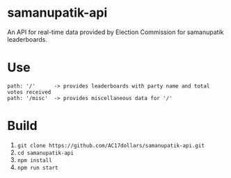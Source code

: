 # samanupatik-api
An API for real-time data provided by Election Commission for samanupatik leaderboards.

# Use
`path: '/'      -> provides leaderboards with party name and total votes received` <br>
`path: '/misc'  -> provides miscellaneous data for '/'`

# Build
1. `git clone https://github.com/AC17dollars/samanupatik-api.git`
2. `cd samanupatik-api`
3. `npm install`
4. `npm run start`
